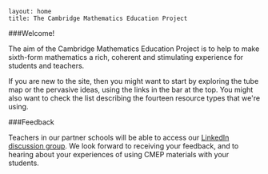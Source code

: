````
layout: home
title: The Cambridge Mathematics Education Project
````

###Welcome!

The aim of the Cambridge Mathematics Education Project is to help to make sixth-form mathematics a rich, coherent and stimulating experience for students and teachers.

If you are new to the site, then you might want to start by exploring the tube map or the pervasive ideas, using the links in the bar at the top.  You might also want to check the list describing the fourteen resource types that we're using.


###Feedback

Teachers in our partner schools will be able to access our <a href="http://www.linkedin.com/groups?homeNewMember=&gid=5117369">LinkedIn discussion group</a>.  We look forward to receiving your feedback, and to hearing about your experiences of using CMEP materials with your students.
